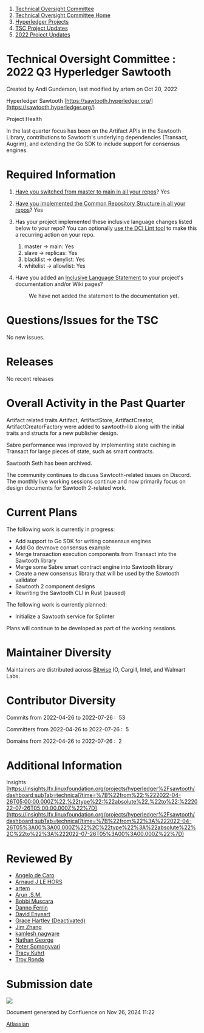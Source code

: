 1. [Technical Oversight Committee](index.html)
2. [Technical Oversight Committee Home](Technical-Oversight-Committee-Home_21430274.html)
3. [Hyperledger Projects](Hyperledger-Projects_21447704.html)
4. [TSC Project Updates](TSC-Project-Updates_21430854.html)
5. [2022 Project Updates](2022-Project-Updates_21443095.html)

# Technical Oversight Committee : 2022 Q3 Hyperledger Sawtooth

Created by Andi Gunderson, last modified by artem on Oct 20, 2022

Hyperledger Sawtooth [https://sawtooth.hyperledger.org/](https://sawtooth.hyperledger.org/)

Project Health

In the last quarter focus has been on the Artifact APIs in the Sawtooth Library, contributions to Sawtooth's underlying dependencies (Transact, Augrim), and extending the Go SDK to include support for consensus engines.

# Required Information

1. [Have you switched from master to main in all your repos](https://lf-hyperledger.atlassian.net/wiki/display/TSC/Projects+have+two+quarters+to+comply+with+common+repo+structure?focusedCommentId=21452776)? Yes
   
2. [Have you implemented the Common Repository Structure in all your repos](https://tsc.hyperledger.org/repository-structure.html)? Yes
3. Has your project implemented these inclusive language changes listed below to your repo? You can optionally [use the DCI Lint tool](https://github.com/petermetz/gh-action-dci-lint#usage) to make this a recurring action on your repo.
   
   1. master → main: Yes
   2. slave → replicas: Yes
   3. blacklist → denylist: Yes
   4. whitelist → allowlist: Yes
4. Have you added an [Inclusive Language Statement](https://lf-hyperledger.atlassian.net/wiki/display/TSC/Inclusive+Language+Example) to your project's documentation and/or Wiki pages?
   
            We have not added the statement to the documentation yet.
   

# Questions/Issues for the TSC

No new issues.

# Releases

No recent releases

# Overall Activity in the Past Quarter

Artifact related traits Artifact, ArtifactStore, ArtifactCreator, ArtifactCreatorFactory were added to sawtooth-lib along with the initial traits and structs for a new publisher design.

Sabre performance was improved by implementing state caching in Transact for large pieces of state, such as smart contracts.

Sawtooth Seth has been archived. 

The community continues to discuss Sawtooth-related issues on Discord. The monthly live working sessions continue and now primarily focus on design documents for Sawtooth 2-related work.

# Current Plans

The following work is currently in progress:

- Add support to Go SDK for writing consensus engines
- Add Go devmove consensus example
- Merge transaction execution components from Transact into the Sawtooth library
- Merge some Sabre smart contract engine into Sawtooth library
- Create a new consensus library that will be used by the Sawtooth validator
- Sawtooth 2 component designs
- Rewriting the Sawtooth CLI in Rust (paused)

The following work is currently planned:

- Initialize a Sawtooth service for Splinter

Plans will continue to be developed as part of the working sessions.

# Maintainer Diversity

Maintainers are distributed across [Bitwise](http://bitwise.io/) IO, Cargill, Intel, and Walmart Labs.

# Contributor Diversity

Commits from 2022-04-26 to 2022-07-26 :  53

Committers from 2022-04-26 to 2022-07-26 :  5

Domains from 2022-04-26 to 2022-07-26 :  2

# Additional Information

Insights [https://insights.lfx.linuxfoundation.org/projects/hyperledger%2Fsawtooth/dashboard;subTab=technical?time=%7B%22from%22:%222022-04-26T05:00:00.000Z%22,%22type%22:%22absolute%22,%22to%22:%222022-07-26T05:00:00.000Z%22%7D](https://insights.lfx.linuxfoundation.org/projects/hyperledger%2Fsawtooth/dashboard;subTab=technical?time=%7B%22from%22%3A%222022-04-26T05%3A00%3A00.000Z%22%2C%22type%22%3A%22absolute%22%2C%22to%22%3A%222022-07-26T05%3A00%3A00.000Z%22%7D)

# Reviewed By

- [Angelo de Caro](https://lf-hyperledger.atlassian.net/wiki/people/70121:d6b0f0e4-825f-4f16-88e1-4d14e95f2f10?ref=confluence)
- [Arnaud J LE HORS](https://lf-hyperledger.atlassian.net/wiki/people/70121:0e75e3b8-500a-4067-9f7e-ed46e91bcb9d?ref=confluence)
- [artem](https://lf-hyperledger.atlassian.net/wiki/people/557058:5196a62e-7a77-4c97-8180-ae5a5992fb63?ref=confluence)
- [Arun .S.M.](https://lf-hyperledger.atlassian.net/wiki/people/621a0e5097d313006ba7386a?ref=confluence)
- [Bobbi Muscara](https://lf-hyperledger.atlassian.net/wiki/people/5c4cb1b7d8bbb7445c0a457e?ref=confluence)
- [Danno Ferrin](https://lf-hyperledger.atlassian.net/wiki/people/5b7f2d80c4e4892a5b789551?ref=confluence)
- [David Enyeart](https://lf-hyperledger.atlassian.net/wiki/people/712020:30d7e775-8a5d-4896-8950-8da2af027639?ref=confluence)
- [Grace Hartley (Deactivated)](https://lf-hyperledger.atlassian.net/wiki/people/5c3e0cd1ff324728a1db2448?ref=confluence)
- [Jim Zhang](https://lf-hyperledger.atlassian.net/wiki/people/712020:e39af0bd-79c1-49e2-887c-a74cef87f822?ref=confluence)
- [kamlesh nagware](https://lf-hyperledger.atlassian.net/wiki/people/557058:8e1fc425-f938-4b39-ad13-9cd8b0ddde52?ref=confluence)
- [Nathan George](https://lf-hyperledger.atlassian.net/wiki/people/712020:3e7556ab-cdb8-47f5-8b68-12a3378021fd?ref=confluence)
- [Peter Somogyvari](https://lf-hyperledger.atlassian.net/wiki/people/557058:cae262a4-be99-4f5e-a36e-bf20a5c795f2?ref=confluence)
- [Tracy Kuhrt](https://lf-hyperledger.atlassian.net/wiki/people/712020:eb6ae9c3-aa8e-40ba-9dab-a6969b1ac52e?ref=confluence)
- [Troy Ronda](https://lf-hyperledger.atlassian.net/wiki/people/557058:c854f35a-2b58-4be3-9003-ca2a67495580?ref=confluence)

# Submission date

![](plugins/servlet/confluence/placeholder/unknown-macro)

Document generated by Confluence on Nov 26, 2024 11:22

[Atlassian](http://www.atlassian.com/)
